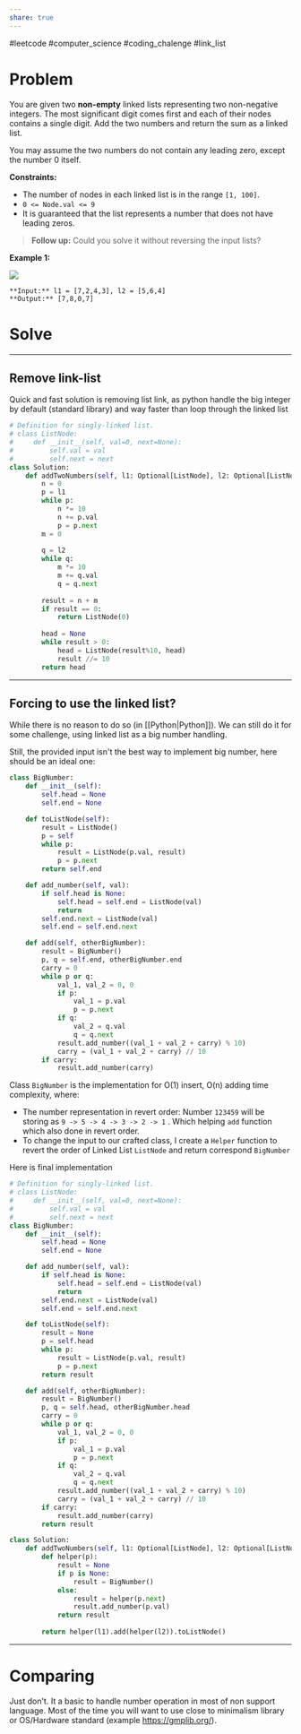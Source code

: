 ```yaml
---
share: true
---
```

#leetcode #computer_science #coding_chalenge #link_list

# Problem

You are given two **non-empty** linked lists representing two non-negative integers. The most significant digit comes first and each of their nodes contains a single digit. Add the two numbers and return the sum as a linked list.

You may assume the two numbers do not contain any leading zero, except the number 0 itself.

**Constraints:**

- The number of nodes in each linked list is in the range `[1, 100]`.
- `0 <= Node.val <= 9`
- It is guaranteed that the list represents a number that does not have leading zeros.

> **Follow up:** Could you solve it without reversing the input lists?

**Example 1:**

![](https://assets.leetcode.com/uploads/2021/04/09/sumii-linked-list.jpg)

```
**Input:** l1 = [7,2,4,3], l2 = [5,6,4]
**Output:** [7,8,0,7]
```

# Solve

---
## Remove link-list
Quick and fast solution is removing list link, as python handle the big integer by default (standard library) and way faster than loop through the linked list

```python
# Definition for singly-linked list.
# class ListNode:
#     def __init__(self, val=0, next=None):
#         self.val = val
#         self.next = next
class Solution:
    def addTwoNumbers(self, l1: Optional[ListNode], l2: Optional[ListNode]) -> Optional[ListNode]:
        n = 0
        p = l1
        while p:
            n *= 10
            n += p.val
            p = p.next
        m = 0
        
        q = l2
        while q:
            m *= 10
            m += q.val
            q = q.next
            
        result = n + m
        if result == 0:
            return ListNode(0)
            
        head = None
        while result > 0:
            head = ListNode(result%10, head)
            result //= 10
        return head
```
---
## Forcing to use the linked list?
While there is no reason to do so (in [[Python|Python]]). We can still do it for some challenge, using linked list as a big number handling. 

Still, the provided input isn't the best way to implement big number, here should be an ideal one:
```python
class BigNumber:
    def __init__(self):
        self.head = None
        self.end = None

    def toListNode(self):
        result = ListNode()
        p = self 
        while p:
            result = ListNode(p.val, result)
            p = p.next
        return self.end

    def add_number(self, val):
        if self.head is None:
            self.head = self.end = ListNode(val)
            return
        self.end.next = ListNode(val)
        self.end = self.end.next

    def add(self, otherBigNumber):
        result = BigNumber()
        p, q = self.end, otherBigNumber.end
        carry = 0
        while p or q:
            val_1, val_2 = 0, 0
            if p:
                val_1 = p.val
                p = p.next
            if q:
                val_2 = q.val
                q = q.next
            result.add_number((val_1 + val_2 + carry) % 10)
            carry = (val_1 + val_2 + carry) // 10
        if carry:
            result.add_number(carry)
```

Class `BigNumber` is the implementation for O(1) insert, O(n) adding time complexity, where: 
- The number representation in revert order: Number `123459` will be storing as `9 -> 5 -> 4 -> 3 -> 2 -> 1` . Which helping `add` function which also done in revert order.
- To change the input to our crafted class, I create a `Helper` function to revert the order of Linked List `ListNode` and return correspond `BigNumber` 

Here is final implementation
```python
# Definition for singly-linked list.
# class ListNode:
#     def __init__(self, val=0, next=None):
#         self.val = val
#         self.next = next
class BigNumber:
    def __init__(self):
        self.head = None
        self.end = None

    def add_number(self, val):
        if self.head is None:
            self.head = self.end = ListNode(val)
            return
        self.end.next = ListNode(val)
        self.end = self.end.next

    def toListNode(self):
        result = None
        p = self.head
        while p:
            result = ListNode(p.val, result)
            p = p.next
        return result

    def add(self, otherBigNumber):
        result = BigNumber()
        p, q = self.head, otherBigNumber.head
        carry = 0
        while p or q:
            val_1, val_2 = 0, 0
            if p:
                val_1 = p.val
                p = p.next
            if q:
                val_2 = q.val
                q = q.next
            result.add_number((val_1 + val_2 + carry) % 10)
            carry = (val_1 + val_2 + carry) // 10
        if carry:
            result.add_number(carry)
        return result

class Solution:
    def addTwoNumbers(self, l1: Optional[ListNode], l2: Optional[ListNode]) -> Optional[ListNode]:
        def helper(p):
            result = None
            if p is None:
                result = BigNumber()
            else:
                result = helper(p.next)
                result.add_number(p.val)
            return result
        
        return helper(l1).add(helper(l2)).toListNode()
```
---
# Comparing
Just don't. It a basic to handle number operation in most of non support language. Most of the time you will want to use close to minimalism library or OS/Hardware standard (example https://gmplib.org/).